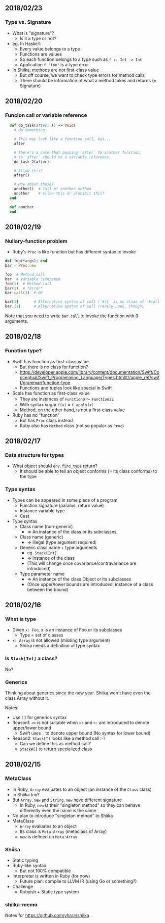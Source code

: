 ## 2018/02/23

### Type vs. Signature

- What is "signature"?
  - Is it a type or not?
- eg. In Haskell:
  - Every value belongs to a type
  - Functions are values
  - So each function belongs to a type such as `f :: Int -> Int`
  - Application `f "foo"` is a type error
- In Shiika, methods are not first-class value
  - But off course, we want to check type errors for method calls
  - There should be information of what a method takes and returns (= Signature)

## 2018/02/20

### Funcion call or variable reference

```rb
  def do_task(after: () -> Void)
    # do something

    # This may look like a function call, but...
    after

    # There's a case that passing `after` to another function,
    # so `after` should be a variable reference.
    do_task_2(after)

    # Allow this?
    after()

    # How about these?
    another()  # Call of another method
    another    # Allow this or prohibit this?
  end

  def another
  end
```

## 2018/02/19

### Nullary-function problem

- Ruby's `Proc` is like function but has different syntax to invoke

```rb
def foo(*args); end
bar = Proc.new

foo  # Method call
bar  # Variable reference
foo(1)  # Method call
bar(1)  # *Error*
bar.call(1)  # OK

bar[1]       # Alternative syntax of call (`#[]` is an alias of `#call`)
bar.(1)      # Alternative syntax of call (rarely used, though)
```

Note that you need to write `bar.call` to invoke the function with 0 arguments.

## 2018/02/18

### Function type?

- Swift has function as first-class value
  - But there is no class for function?
  - https://developer.apple.com/library/content/documentation/Swift/Conceptual/Swift_Programming_Language/Types.html#//apple_ref/swift/grammar/function-type
  - Functions and tuples look like special in Swift
- Scala has function as first-class value
  - They are instances of `Function0` 〜 `Function22`
  - With syntax sugar `f(x)` = `f.apply(x)`
  - Method, on the other hand, is not a first-class value
- Ruby has no "function"
  - But has `Proc` class instead
  - Ruby also has `Method` class (not so popular as `Proc`)

## 2018/02/17

### Data structure for types

- What object should `env.find_type` return?
  - It should be able to tell an object conforms (= its class conforms) to the type

### Type syntax

- Types can be appeared in some place of a program
  - Function signature (params, return value)
  - Instance variable type
  - Cast
- Type syntax
  - Class name (non-generic)
    - => An instance of the class or its subclasses
  - Class name (generic)
    - => Illegal (type argument required)
  - Generic class name + type arguments
    - eg. `Stack[Int]`
    - => Instance of the class
    - (This will change once covariance/contravariance are introduced)
  - Type parameter name
    - => An instance of the class Object or its subclasses
    - (Once upper/lower bounds are introduced, instance of a class between the bound)

## 2018/02/16

### What is type

- Given `x: Foo`, x is an instance of Foo or its subclasses
  - Type = set of classes
- `x: Array` is not allowed (missing type argument)
  - Shiika needs a definition of type syntax

### Is `Stack[Int]` a class?

No?

### Generics

Thinking about generics since the new year. Shiika won't have even the class Array without it.

Notes:

- Use `[]` for generics syntax
- Reason1: `<>` is not suitable when `<:` and `>:` are introduced to denote upper/lower bound
  - Swift uses `:` to denote upper bound (No syntax for lower bound)
- Reason2: `Stack[T]` looks like a method call :-)
  - Can we define this as method call?
  - `Stack#[]` to return specialized class

## 2018/02/15

### MetaClass

- In Ruby, `Array` evaluates to an object (an instance of the `Class` class)
- In Shiika too?
- But `Array.new` and `String.new` have different signature
  - In Ruby, `new` is their "singleton method" so they can behave
    differently even the name is the same
- No plan to introduce "singleton method" to Shiika
- MetaClass
  - `Array` evaluates to an object
  - Its class is `Meta:Array` (metaclass of Array)
  - `new` is defined on `Meta:Array`

### Shiika

- Static typing
- Ruby-like syntax
  - But not 100% compatible
- Interpreter is written in Ruby (for now)
  - Future plan: compile to LLVM IR (using Go or something?)
- Challenge
  - Rubyish + Static type system

### shiika-memo

Notes for https://github.com/yhara/shiika .
